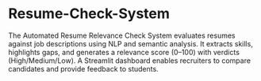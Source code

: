 # Resume-Check-System
The Automated Resume Relevance Check System evaluates resumes against job descriptions using NLP and semantic analysis. It extracts skills, highlights gaps, and generates a relevance score (0–100) with verdicts (High/Medium/Low). A Streamlit dashboard enables recruiters to compare candidates and provide feedback to students.
